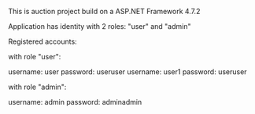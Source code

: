 This is auction project build on a ASP.NET Framework 4.7.2

Application has identity with 2 roles: "user" and "admin"

Registered accounts:

with role "user":

username: user
password: useruser
username: user1
password: useruser

with role "admin":

username: admin
password: adminadmin
